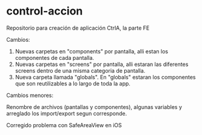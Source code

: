 # control-accion
Repositorio para creación de aplicación CtrlA, la parte FE

Cambios:

1) Nuevas carpetas en "components" por pantalla, alli estan los componentes de cada pantalla.
2) Nuevas carpetas en "screens" por pantalla, alli estaran las diferentes screens dentro de una misma categoria de pantalla.
3) Nueva carpeta llamada "globals". En "globals" estaran los componentes que son reutilizables a lo largo de toda la app.

Cambios menores:

Renombre de archivos (pantallas y componentes), algunas variables y arreglado los import/export segun corresponde.

Corregido problema con SafeAreaView en iOS
